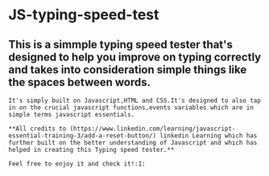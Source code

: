 # JS-typing-speed-test
   ## This is a simmple typing speed tester that's designed to help you improve on typing correctly and takes into consideration simple things like the spaces between words.

    It's simply built on Javascript,HTML and CSS.It's designed to also tap in on the crucial javascript functions,events variables which are in simple terms javascript essentials.

    **All credits to (https://www.linkedin.com/learning/javascript-essential-training-3/add-a-reset-button/) linkedin Learning which has further built on the better understanding of Javascript and which has helped in creating this Typing speed tester.**

    Feel free to enjoy it and check it!:1:


